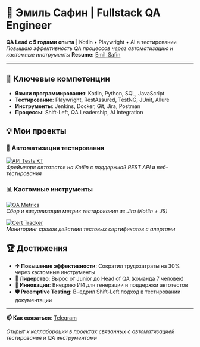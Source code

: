 # 🧪 Эмиль Сафин | Fullstack QA Engineer

**QA Lead с 5 годами опыта** | Kotlin • Playwright • AI в тестировании  
*Повышаю эффективность QA процессов через автоматизацию и кастомные инструменты*
**Resume:** [Emil_Safin](https://github.com/EmSafi/EmSafi/blob/main/Emil%20Safin%20CV.pdf)   

---

## 🚀 Ключевые компетенции

- **Языки программирования**: Kotlin, Python, SQL, JavaScript
- **Тестирование**: Playwright, RestAssured, TestNG, JUnit, Allure
- **Инструменты**: Jenkins, Docker, Git, Jira, Postman
- **Процессы**: Shift-Left, QA Leadership, AI Integration

## 💡 Мои проекты

### 🎯 Автоматизация тестирования
[![API Tests KT](https://img.shields.io/badge/🔗-EmSafi/api__tests__kt-blue?style=flat-square)](https://github.com/EmSafi/api_tests_kt)  
*Фреймворк автотестов на Kotlin с поддержкой REST API и веб-тестирования*

### 📊 Кастомные инструменты
[![QA Metrics](https://img.shields.io/badge/📈-Metrics_Collector-orange?style=flat-square)](https://github.com/EmSafi/qa_metrics_collector)  
*Сбор и визуализация метрик тестирования из Jira (Kotlin + JS)*

[![Cert Tracker](https://img.shields.io/badge/🔐-QA_Cert_Tracker-green?style=flat-square)](https://github.com/EmSafi/qa_cert_tracker)  
*Мониторинг сроков действия тестовых сертификатов с алертами*

## 🏆 Достижения

- **↑ Повышение эффективности**: Сократил трудозатраты на 30% через кастомные инструменты
- **👥 Лидерство**: Вырос от Junior до Head of QA (команда 7 человек)
- **🤖 Инновации**: Внедряю ИИ для генерации и поддержки автотестов
- **🛡️ Preemptive Testing**: Внедрил Shift-Left подход в тестировании документации
---

**📫 Как связаться**: [Telegram](https://t.me/Safemi)

*Открыт к коллаборации в проектах связанных с автоматизацией тестирования и QA инструментами*
